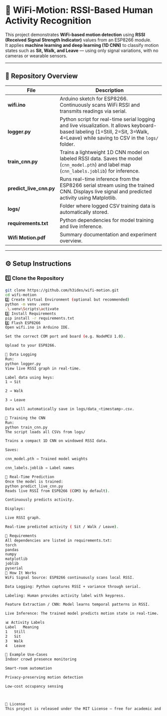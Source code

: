# 🧠 WiFi-Motion: RSSI-Based Human Activity Recognition

This project demonstrates **WiFi-based motion detection** using **RSSI (Received Signal Strength Indicator)** values from an ESP8266 module.  
It applies **machine learning and deep learning (1D CNN)** to classify motion states such as **Sit, Walk, and Leave** — using only signal variations, with no cameras or wearable sensors.

---

## 📁 Repository Overview

| File | Description |
|------|--------------|
| **wifi.ino** | Arduino sketch for ESP8266. Continuously scans WiFi RSSI and transmits readings via serial. |
| **logger.py** | Python script for real-time serial logging and live visualization. It allows keyboard-based labeling (1=Still, 2=Sit, 3=Walk, 4=Leave) while saving to CSV in the `logs/` folder. |
| **train_cnn.py** | Trains a lightweight 1D CNN model on labeled RSSI data. Saves the model (`cnn_model.pth`) and label map (`cnn_labels.joblib`) for inference. |
| **predict_live_cnn.py** | Runs real-time inference from the ESP8266 serial stream using the trained CNN. Displays live signal and predicted activity using Matplotlib. |
| **logs/** | Folder where logged CSV training data is automatically stored. |
| **requirements.txt** | Python dependencies for model training and live inference. |
| **Wifi Motion.pdf** | Summary documentation and experiment overview. |

---

## ⚙️ Setup Instructions

### 1️⃣ Clone the Repository
```bash
git clone https://github.com/h3ides/wifi-motion.git
cd wifi-motion
2️⃣ Create Virtual Environment (optional but recommended)
python -m venv .venv
.\.venv\Scripts\activate
3️⃣ Install Requirements
pip install -r requirements.txt
4️⃣ Flash ESP8266
Open wifi.ino in Arduino IDE.

Set the correct COM port and board (e.g. NodeMCU 1.0).

Upload to your ESP8266.

🧩 Data Logging
Run:
python logger.py
View live RSSI graph in real-time.

Label data using keys:
1 → Sit

2 → Walk

3 → Leave

Data will automatically save in logs/data_<timestamp>.csv.

🧠 Training the CNN
Run:
python train_cnn.py
The script loads all CSVs from logs/

Trains a compact 1D CNN on windowed RSSI data.

Saves:

cnn_model.pth → Trained model weights

cnn_labels.joblib → Label names

🔮 Real-Time Prediction
Once the model is trained:
python predict_live_cnn.py
Reads live RSSI from ESP8266 (COM3 by default).

Continuously predicts activity.

Displays:

Live RSSI graph.

Real-time predicted activity ( Sit / Walk / Leave).

🧰 Requirements
All dependencies are listed in requirements.txt:
torch
pandas
numpy
matplotlib
joblib
pyserial
📡 How It Works
WiFi Signal Source: ESP8266 continuously scans local RSSI.

Data Logging: Python captures RSSI + variance through serial.

Labeling: Human provides activity label with keypress.

Feature Extraction / CNN: Model learns temporal patterns in RSSI.

Live Inference: The trained model predicts motion state in real-time.

📊 Activity Labels
Label	Meaning
1	Still
2	Sit
3	Walk
4	Leave

🧩 Example Use-Cases
Indoor crowd presence monitoring

Smart-room automation

Privacy-preserving motion detection

Low-cost occupancy sensing



📜 License
This project is released under the MIT License — free for academic and personal use.